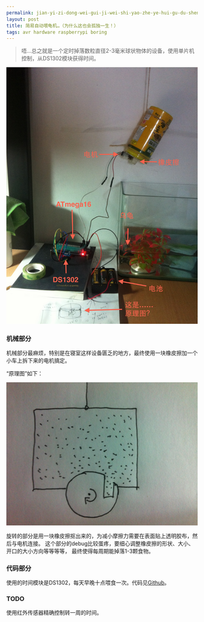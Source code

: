 ```yaml
---
permalink: jian-yi-zi-dong-wei-gui-ji-wei-shi-yao-zhe-ye-hui-gu-du-sheng.html
layout: post
title: 简易自动喂龟机…（为什么这也会孤独一生！）
tags: avr hardware raspberrypi boring
---
```


> 唔…总之就是一个定时掉落数粒直径2-3毫米球状物体的设备，使用单片机控制，从DS1302模块获得时间。

![](/images/auto-turtle-feeder.jpg)

### 机械部分

机械部分最麻烦，特别是在寝室这样设备匮乏的地方，最终使用一块橡皮擦加一个小车上拆下来的电机搞定。

“原理图”如下：

![](/images/auto-turtle-feeder2.png)


旋转的部分是用一块橡皮擦抠出来的，为减小摩擦力需要在表面贴上透明胶布，然后与电机连接。
这个部分的debug比较蛋疼，要细心调整橡皮擦的形状、大小、开口的大小方向等等等等，
最终使得每周期能掉落1-3颗食物。

### 代码部分

使用的时间模块是DS1302，每天早晚十点喂食一次。代码见[Github](https://github.com/blahgeek/AVR-DS1302)。

### TODO

使用红外传感器精确控制转一周的时间。

